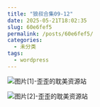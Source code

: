 ```yaml
---
title: "狼叔合集09-12"
date: 2025-05-21T18:02:35
slug: 60e6fef5
permalink: /posts/60e6fef5/
categories:
  - 未分类
tags:
  - wordpress
---
```


![图片[1]-歪歪的耽美资源站](/images/wp/60e6fef5-f3079802.jpg)

![图片[2]-歪歪的耽美资源站](/images/wp/60e6fef5-25248bf7.jpg)
